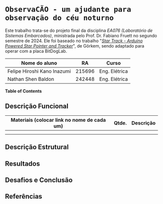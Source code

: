 # `ObservaCÃO - um ajudante para observação do céu noturno`

Este trabalho trata-se do projeto final da disciplina *EA076 (Laboratório de Sistemas Embarcados)*, ministrada pelo Prof. Dr. Fabiano Fruett no segundo semestre de 2024. Ele foi baseado no trabalho "[_Star Track - Arduino Powered Star Pointer and Tracker_](https://www.instructables.com/Star-Track-Arduino-Powered-Star-Pointer-and-Tracke/)", de Görkem, sendo adaptado para operar com a placa BitDogLab.

|Nome do aluno  | RA | Curso|
|--|--|--|
| Felipe Hiroshi Kano Inazumi | 215696  | Eng. Elétrica|
| Nathan Shen Baldon  | 242448 | Eng. Elétrica|

**Table of Contents**

## Descrição Funcional

|Materiais (colocar link no nome de cada um) | Qtde. | Descrição |
|--|--|--|
|  |   | |
|  |  | |

## Descrição Estrutural

## Resultados

## Desafios e Conclusão

## Referências









